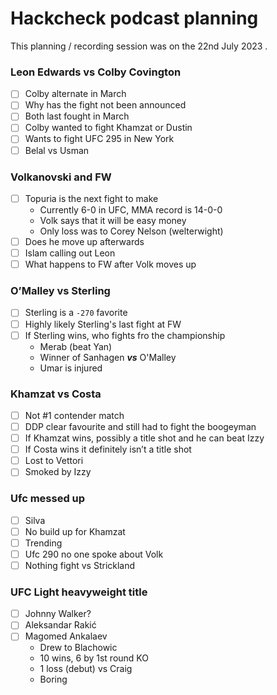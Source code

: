 # Hackcheck podcast planning 
This planning / recording session was on the 22nd July 2023 .

### Leon Edwards vs Colby Covington
- [ ] Colby alternate in March
- [ ] Why has the fight not been announced
- [ ] Both last fought in March
- [ ] Colby wanted to fight Khamzat or Dustin
- [ ] Wants to fight UFC 295 in New York
- [ ] Belal vs Usman

### Volkanovski and FW
- [ ] Topuria is the next fight to make
  - Currently 6-0 in UFC, MMA record is 14-0-0
  - Volk says that it will be easy money
  - Only loss was to Corey Nelson (welterwight)
- [ ] Does he move up afterwards
- [ ] Islam calling out Leon
- [ ] What happens to FW after Volk moves up

### O’Malley vs Sterling
- [ ] Sterling is a `-270` favorite
- [ ] Highly likely Sterling's last fight at FW
- [ ] If Sterling wins, who fights fro the championship
  - Merab (beat Yan)
  - Winner of Sanhagen **_vs_** O'Malley
  - Umar is injured

### Khamzat vs Costa
- [ ] Not #1 contender match
- [ ] DDP clear favourite and still had to fight the boogeyman
- [ ] If Khamzat wins, possibly a title shot and he can beat Izzy
- [ ] If Costa wins it definitely isn’t a title shot
- [ ] Lost to Vettori
- [ ] Smoked by Izzy

### Ufc messed up
- [ ] Silva
- [ ] No build up for Khamzat
- [ ] Trending
- [ ] Ufc 290 no one spoke about Volk
- [ ] Nothing fight vs Strickland

### UFC Light heavyweight title 
- [ ] Johnny Walker?
- [ ] Aleksandar Rakić
- [ ] Magomed Ankalaev
  - Drew to Blachowic
  - 10 wins, 6 by 1st round KO
  - 1 loss (debut) vs Craig
  - Boring 
